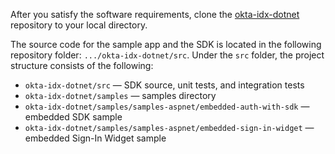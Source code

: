 After you satisfy the software requirements, clone the [okta-idx-dotnet](https://github.com/okta/okta-idx-dotnet)
repository to your local directory.

The source code for the sample app and the SDK is located in the following repository folder: `.../okta-idx-dotnet/src`. Under the `src` folder, the project structure consists of the following:

* `okta-idx-dotnet/src` &mdash; SDK source, unit tests, and integration tests
* `okta-idx-dotnet/samples` &mdash; samples directory
* `okta-idx-dotnet/samples/samples-aspnet/embedded-auth-with-sdk` &mdash; embedded SDK sample
* `okta-idx-dotnet/samples/samples-aspnet/embedded-sign-in-widget` &mdash; embedded Sign-In Widget sample
